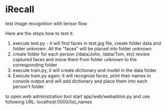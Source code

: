 # iRecall
test image recognition with tensor flow


Here are the steps how to test it:

1. execute test.py - it will find faces in test.jpg file, create folder data and folder unknown. All the "faces" will be placed into folder unknown
2. create folder for each person (/data/John, /data/Tom, etc) review captured faces and move them from folder unknown to the corresponding folder
3. execute train.py, it will create dictionary and model in the data folder
4. Execute train.py again; it will recognize faces, print their names in console output and will add dictionary and place them into each person't folder


to open web administration tool start app/web/webadmin.py and use following URL:
localhost:5000/list_names
